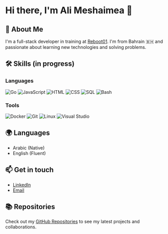 # Hi there, I'm Ali Meshaimea 👋

## 🚀 About Me
I'm a full-stack developer in training at [Reboot01](https://learn.reboot01.com).
I'm from Bahrain 🇧🇭 and passionate about learning new technologies and solving problems.

## 🛠 Skills (in progress)
### Languages
![Go](https://img.shields.io/badge/Go-00ADD8?style=for-the-badge&logo=go&logoColor=white)
![JavaScript](https://img.shields.io/badge/JavaScript-F7DF1E?style=for-the-badge&logo=javascript&logoColor=black)
![HTML](https://img.shields.io/badge/HTML5-E34F26?style=for-the-badge&logo=html5&logoColor=white)
![CSS](https://img.shields.io/badge/CSS3-1572B6?style=for-the-badge&logo=css3&logoColor=white)
![SQL](https://img.shields.io/badge/SQL-4479A1?style=for-the-badge&logo=postgresql&logoColor=white)
![Bash](https://img.shields.io/badge/Bash-4EAA25?style=for-the-badge&logo=gnu-bash&logoColor=white)


### Tools
![Docker](https://img.shields.io/badge/Docker-2496ED?style=for-the-badge&logo=docker&logoColor=white)
![Git](https://img.shields.io/badge/Git-F05032?style=for-the-badge&logo=git&logoColor=white)
![Linux](https://img.shields.io/badge/Linux-FCC624?style=for-the-badge&logo=linux&logoColor=black)
![Visual Studio](https://img.shields.io/badge/Visual_Studio-5C2D91?style=for-the-badge&logo=visual-studio&logoColor=white)


## 🌍 Languages

- Arabic (Native)
- English (Fluent)

## 📫 Get in touch

- [LinkedIn](https://www.linkedin.com/in/ali-meshaimea-2ba39b124/)
- [Email](mailto:ali_meshaimea@outlook.com)



## 📚 Repositories

Check out my [GitHub Repositories](https://github.com/xlvk?tab=repositories) to see my latest projects and collaborations.
